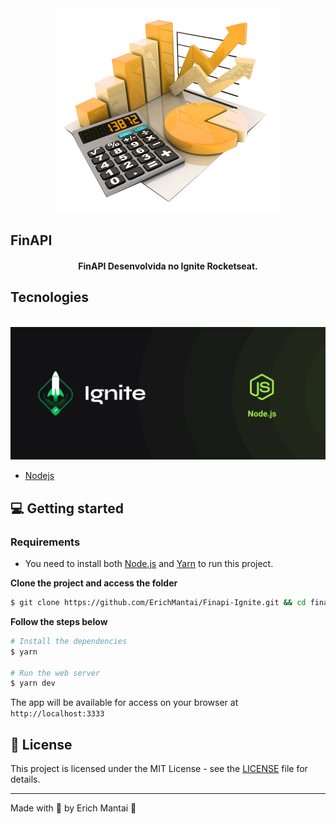 <div align="center">
  <img style= "heigth:50px;" src="github/finapi.png" alt="Api logo">
</div>

## FinAPI

<h4 align="center">
  FinAPI Desenvolvida no Ignite Rocketseat.
</h4>

## Tecnologies

<div align="center">
  <br />
  <img src="github/nodejs.png" alt="Technologies used" style= "heigth: 20rem">
</div>

- [Nodejs](https://nodejs.org/)

## 💻 Getting started

### Requirements

- You need to install both [Node.js](https://nodejs.org/en/download/) and [Yarn](https://yarnpkg.com/) to run this project.

**Clone the project and access the folder**

```bash
$ git clone https://github.com/ErichMantai/Finapi-Ignite.git && cd finapi
```

**Follow the steps below**

```bash
# Install the dependencies
$ yarn

# Run the web server
$ yarn dev
```

The app will be available for access on your browser at `http://localhost:3333`

## 📝 License

This project is licensed under the MIT License - see the [LICENSE](LICENSE) file for details.

---

Made with 💜 by Erich Mantai 👋
